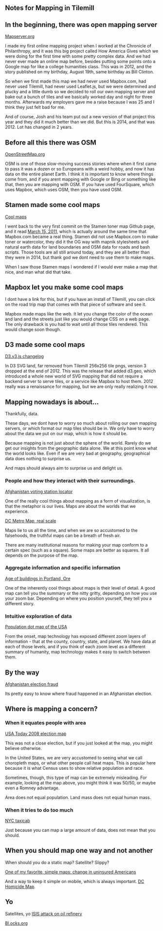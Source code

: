 Notes for Mapping in Tilemill
-----------------------------

## In the beginning, there was open mapping server

[Mapserver.org](http://mapserver.org/)

I made my first online mapping project when I worked at the Chronicle of Philanthropy, and it was this big project called How America Gives which we were doing for the first time with some pretty complex data. And we had never ever made an online map before, besides putting some points onto a Google map for like a college humanities class. This was in 2012, and the story published on my birthday, August 19th, same birthday as Bill Clinton.

So when we first made this map we had never used Mapbox.com, had never used Tilemill, had never used Leaflet.js, but we were determined and plucky and a little dumb so we decided to roll our own mapping server and bake out a bunch of tiles and we basically worked day and night for three months. Afterwards my employers gave me a raise because I was 25 and I think they just felt bad for me.

And of course, Josh and his team put out a new version of that project this year and they did it much better than we did. But this is 2014, and that was 2012. Lot has changed in 2 years.

## Before all this there was OSM

[OpenStreetMap.org](http://www.openstreetmap.org/)

OSM is one of those slow-moving success stories where when it first came to pass it was a dozen or so Europeans with a weird hobby, and now it has data on the entire planet Earth. I think it is important to know where things come from, and if you arent mapping with Google or Bing or something like that, then you are mapping with OSM. If you have used FourSquare, which uses Mapbox, which uses OSM, then you have used OSM.

## Stamen made some cool maps

[Cool maps](http://maps.stamen.com/#watercolor/10/38.8269/-76.9462)

I went back to the very first commit on the Stamen toner map Github page, and it read [March 15, 2011](https://github.com/Citytracking/toner/commits/master?page=9), which is actually around the same time that Mapbox.com became a real thing. Stamen did not use Mapbox.com to make toner or watercolor, they did it the OG way with mapnik stylesheets and natural earth data for land boundaries and OSM data for roads and bash scripts. Those tools are all still around today, and they are all better than they were in 2014, but thank god we dont need to use them to make maps.

When I saw those Stamen maps I wondered if I would ever make a map that nice, and man what did that take.

## Mapbox let you make some cool maps

I dont have a link for this, but if you have an install of Tilemill, you can click on the road trip map that comes with that piece of software and see it.

Mapbox made maps like the web. It let you change the color of the ocean and land and the streets just like you would change CSS on a web page. The only drawback is you had to wait until all those tiles rendered. This would change soon though.

## D3 made some cool maps

[D3.v3.js changelog](https://github.com/mbostock/d3/wiki/Upgrading-to-3.0)

In D3 SVG land, far removed from Tilemill 256x256 tile pngs, version 3 dropped at the end of 2012. This was the release that added d3.geo, which introduced a whole new world of SVG mapping that did not require a backend server to serve tiles, or a service like Mapbox to host them. 2012 really was a renaissance for mapping, but we are only really realizing it now.

## Mapping nowadays is about...

Thankfully, data.

These days, we dont have to worry so much about rolling our own mapping servers, or which format our map tiles should be in. We only have to worry about the data we put on our map, which is how it should be.

Because mapping is not just about the sphere of the world. Rarely do we get our insights from the geographic data alone. We at this point know what the world looks like. Even if we are very bad at geography, geographical data does nothing to surprise us.

And maps should always aim to surprise us and delight us.

### People and how they interact with their surroundings.

[Afghanistan voting station locator](http://www.votehere.af/en/#/manual-map)

One of the really cool things about mapping as a form of visualization, is that the metaphor is our lives. Maps are about the worlds that we experience.

[DC Metro Map, real scale](http://i.imgur.com/aenBfGn.png)

Maps lie to us all the time, and when we are so accustomed to the falsehoods, the truthful maps can be a breath of fresh air.

There are many institutional reasons for making your map conform to a certain spec (such as a square). Some maps are better as squares. It all depends on the purpose of the map.

### Aggregate information and specific information

[Age of buildings in Portland, Ore](http://labratrevenge.com/pdx/#12/45.5197/-122.7782)

One of the inherently cool things about maps is their level of detail. A good map can tell you the summary or the nitty gritty, depending on how you use your zoom bar. Depending on where you position yourself, they tell you a different story.

### Intuitive exploration of data

[Population dot map of the USA](http://demographics.coopercenter.org/DotMap/index.html)

From the onset, map technology has exposed different zoom layers of information - that at the county, country, state, and planet. We have data at each of those levels, and if you think of each zoom level as a different summary of humanity, map technology makes it easy to switch between them.

## By the way

[Afghanistan election fraud](http://2014.afghanistanelectiondata.org/runoff/#home)

Its pretty easy to know where fraud happened in an Afghanistan election.

## Where is mapping a concern?

### When it equates people with area

[USA Today 2008 election map](http://i.usatoday.net/news/graphics/elections-2012-app/index.html#map/president)

This was not a close election, but if you just looked at the map, you might believe otherwise.

In the United States, we are very accustomed to seeing what we call choropleth maps, or what other people call heat maps. This is popular here because it is what Census uses to show relative population and race.

Sometimes, though, this type of map can be extremely misleading. For example, looking at the map above, you might think it was 50/50, or maybe even a Romney advantage.

Area does not equal population. Land mass does not equal human mass.

### When it tries to do too much

[NYC taxicab](http://nyctaxi.herokuapp.com/)

Just because you can map a large amount of data, does not mean that you should.

## When you should map one way and not another

When should you do a static map? Satellite? Slippy?

[One of my favorite, simple maps: change in uninsured Americans](http://www.nytimes.com/interactive/2014/10/29/upshot/obamacare-who-was-helped-most.html)

And a way to keep it simple on mobile, which is always important. [DC Homicide Map](http://apps.washingtonpost.com/investigative/homicides/).

## Yo

Satellites, yo [ISIS attack on oil refinery](http://www.developmentseed.org/blog/2014/06/25/iraq-oil-fire/)

[Bl.ocks.org](http://bl.ocks.org/)
